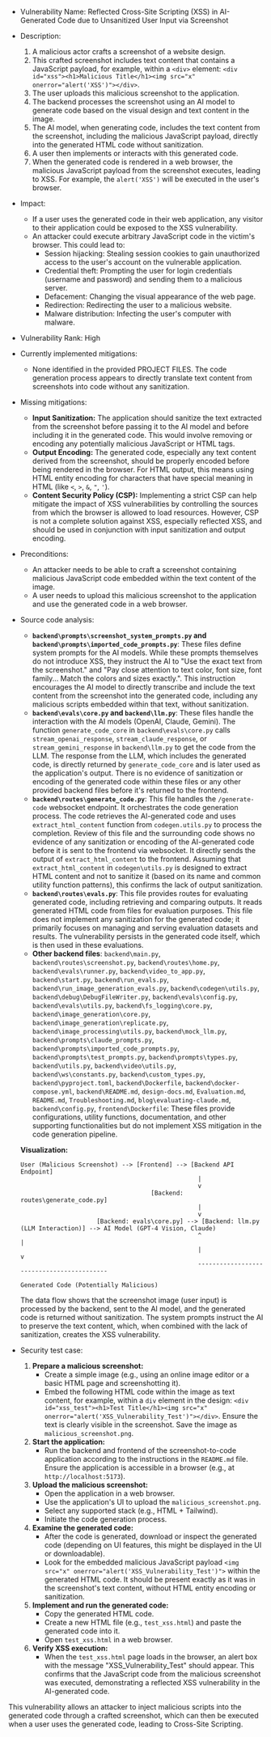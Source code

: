 - Vulnerability Name: Reflected Cross-Site Scripting (XSS) in AI-Generated Code due to Unsanitized User Input via Screenshot

- Description:
    1. A malicious actor crafts a screenshot of a website design.
    2. This crafted screenshot includes text content that contains a JavaScript payload, for example, within a `<div>` element: `<div id="xss"><h1>Malicious Title</h1><img src="x" onerror="alert('XSS')"></div>`.
    3. The user uploads this malicious screenshot to the application.
    4. The backend processes the screenshot using an AI model to generate code based on the visual design and text content in the image.
    5. The AI model, when generating code, includes the text content from the screenshot, including the malicious JavaScript payload, directly into the generated HTML code without sanitization.
    6. A user then implements or interacts with this generated code.
    7. When the generated code is rendered in a web browser, the malicious JavaScript payload from the screenshot executes, leading to XSS. For example, the `alert('XSS')` will be executed in the user's browser.

- Impact:
    *   If a user uses the generated code in their web application, any visitor to their application could be exposed to the XSS vulnerability.
    *   An attacker could execute arbitrary JavaScript code in the victim's browser. This could lead to:
        *   Session hijacking: Stealing session cookies to gain unauthorized access to the user's account on the vulnerable application.
        *   Credential theft: Prompting the user for login credentials (username and password) and sending them to a malicious server.
        *   Defacement: Changing the visual appearance of the web page.
        *   Redirection: Redirecting the user to a malicious website.
        *   Malware distribution: Infecting the user's computer with malware.

- Vulnerability Rank: High

- Currently implemented mitigations:
    *   None identified in the provided PROJECT FILES. The code generation process appears to directly translate text content from screenshots into code without any sanitization.

- Missing mitigations:
    *   **Input Sanitization:** The application should sanitize the text extracted from the screenshot before passing it to the AI model and before including it in the generated code. This would involve removing or encoding any potentially malicious JavaScript or HTML tags.
    *   **Output Encoding:** The generated code, especially any text content derived from the screenshot, should be properly encoded before being rendered in the browser. For HTML output, this means using HTML entity encoding for characters that have special meaning in HTML (like `<`, `>`, `&`, `"`, `'`).
    *   **Content Security Policy (CSP):** Implementing a strict CSP can help mitigate the impact of XSS vulnerabilities by controlling the sources from which the browser is allowed to load resources. However, CSP is not a complete solution against XSS, especially reflected XSS, and should be used in conjunction with input sanitization and output encoding.

- Preconditions:
    *   An attacker needs to be able to craft a screenshot containing malicious JavaScript code embedded within the text content of the image.
    *   A user needs to upload this malicious screenshot to the application and use the generated code in a web browser.

- Source code analysis:
    *   **`backend\prompts\screenshot_system_prompts.py` and `backend\prompts\imported_code_prompts.py`**: These files define system prompts for the AI models. While these prompts themselves do not introduce XSS, they instruct the AI to "Use the exact text from the screenshot." and "Pay close attention to text color, font size, font family... Match the colors and sizes exactly.". This instruction encourages the AI model to directly transcribe and include the text content from the screenshot into the generated code, including any malicious scripts embedded within that text, without sanitization.
    *   **`backend\evals\core.py` and `backend\llm.py`**: These files handle the interaction with the AI models (OpenAI, Claude, Gemini). The function `generate_code_core` in `backend\evals\core.py` calls `stream_openai_response`, `stream_claude_response`, or `stream_gemini_response` in `backend\llm.py` to get the code from the LLM. The response from the LLM, which includes the generated code, is directly returned by `generate_code_core` and is later used as the application's output. There is no evidence of sanitization or encoding of the generated code within these files or any other provided backend files before it's returned to the frontend.
    *   **`backend\routes\generate_code.py`**: This file handles the `/generate-code` websocket endpoint. It orchestrates the code generation process. The code retrieves the AI-generated code and uses `extract_html_content` function from `codegen.utils.py` to process the completion. Review of this file and the surrounding code shows no evidence of any sanitization or encoding of the AI-generated code before it is sent to the frontend via websocket. It directly sends the output of `extract_html_content` to the frontend. Assuming that `extract_html_content` in `codegen\utils.py` is designed to extract HTML content and not to sanitize it (based on its name and common utility function patterns), this confirms the lack of output sanitization.
    *   **`backend\routes\evals.py`**: This file provides routes for evaluating generated code, including retrieving and comparing outputs. It reads generated HTML code from files for evaluation purposes. This file does not implement any sanitization for the generated code; it primarily focuses on managing and serving evaluation datasets and results. The vulnerability persists in the generated code itself, which is then used in these evaluations.
    *   **Other backend files**:  `backend\main.py`, `backend\routes\screenshot.py`, `backend\routes\home.py`, `backend\evals\runner.py`, `backend\video_to_app.py`, `backend\start.py`, `backend\run_evals.py`, `backend\run_image_generation_evals.py`, `backend\codegen\utils.py`, `backend\debug\DebugFileWriter.py`, `backend\evals\config.py`, `backend\evals\utils.py`, `backend\fs_logging\core.py`, `backend\image_generation\core.py`, `backend\image_generation\replicate.py`, `backend\image_processing\utils.py`, `backend\mock_llm.py`, `backend\prompts\claude_prompts.py`, `backend\prompts\imported_code_prompts.py`, `backend\prompts\test_prompts.py`, `backend\prompts\types.py`, `backend\utils.py`, `backend\video\utils.py`, `backend\ws\constants.py`, `backend\custom_types.py`, `backend\pyproject.toml`, `backend\Dockerfile`, `backend\docker-compose.yml`, `backend\README.md`, `design-docs.md`, `Evaluation.md`, `README.md`, `Troubleshooting.md`, `blog\evaluating-claude.md`, `backend\config.py`, `frontend\Dockerfile`: These files provide configurations, utility functions, documentation, and other supporting functionalities but do not implement XSS mitigation in the code generation pipeline.

    **Visualization:**

    ```
    User (Malicious Screenshot) --> [Frontend] --> [Backend API Endpoint]
                                                     |
                                                     v
                                        [Backend: routes\generate_code.py]
                                                     |
                                                     v
                         [Backend: evals\core.py] --> [Backend: llm.py (LLM Interaction)] --> AI Model (GPT-4 Vision, Claude)
                                                     ^                                         |
                                                     |                                         v
                                                     ------------------------------------------
                                                                Generated Code (Potentially Malicious)
    ```
    The data flow shows that the screenshot image (user input) is processed by the backend, sent to the AI model, and the generated code is returned without sanitization. The system prompts instruct the AI to preserve the text content, which, when combined with the lack of sanitization, creates the XSS vulnerability.

- Security test case:
    1.  **Prepare a malicious screenshot:**
        *   Create a simple image (e.g., using an online image editor or a basic HTML page and screenshotting it).
        *   Embed the following HTML code within the image as text content, for example, within a `div` element in the design: `<div id="xss_test"><h1>Test Title</h1><img src="x" onerror="alert('XSS_Vulnerability_Test')"></div>`. Ensure the text is clearly visible in the screenshot. Save the image as `malicious_screenshot.png`.
    2.  **Start the application:**
        *   Run the backend and frontend of the screenshot-to-code application according to the instructions in the `README.md` file. Ensure the application is accessible in a browser (e.g., at `http://localhost:5173`).
    3.  **Upload the malicious screenshot:**
        *   Open the application in a web browser.
        *   Use the application's UI to upload the `malicious_screenshot.png`.
        *   Select any supported stack (e.g., HTML + Tailwind).
        *   Initiate the code generation process.
    4.  **Examine the generated code:**
        *   After the code is generated, download or inspect the generated code (depending on UI features, this might be displayed in the UI or downloadable).
        *   Look for the embedded malicious JavaScript payload `<img src="x" onerror="alert('XSS_Vulnerability_Test')">` within the generated HTML code. It should be present exactly as it was in the screenshot's text content, without HTML entity encoding or sanitization.
    5.  **Implement and run the generated code:**
        *   Copy the generated HTML code.
        *   Create a new HTML file (e.g., `test_xss.html`) and paste the generated code into it.
        *   Open `test_xss.html` in a web browser.
    6.  **Verify XSS execution:**
        *   When the `test_xss.html` page loads in the browser, an alert box with the message "XSS_Vulnerability_Test" should appear. This confirms that the JavaScript code from the malicious screenshot was executed, demonstrating a reflected XSS vulnerability in the AI-generated code.

This vulnerability allows an attacker to inject malicious scripts into the generated code through a crafted screenshot, which can then be executed when a user uses the generated code, leading to Cross-Site Scripting.
